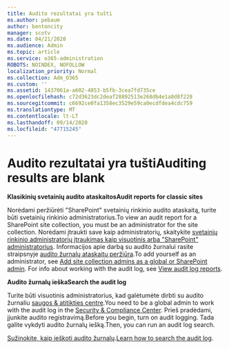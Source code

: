 ```yaml
---
title: Audito rezultatai yra tušti
ms.author: pebaum
author: bentoncity
manager: scotv
ms.date: 04/21/2020
ms.audience: Admin
ms.topic: article
ms.service: o365-administration
ROBOTS: NOINDEX, NOFOLLOW
localization_priority: Normal
ms.collection: Adm_O365
ms.custom: ''
ms.assetid: 1437061a-a602-4853-b5fb-3cea7fd735ce
ms.openlocfilehash: c72d3623dc2deaf28892513e268db4e1a8d8f228
ms.sourcegitcommit: c6692ce0fa1358ec3529e59ca0ecdfdea4cdc759
ms.translationtype: MT
ms.contentlocale: lt-LT
ms.lasthandoff: 09/14/2020
ms.locfileid: "47715245"
---
```

# <a name="auditing-results-are-blank"></a><span data-ttu-id="c811c-102">Audito rezultatai yra tušti</span><span class="sxs-lookup"><span data-stu-id="c811c-102">Auditing results are blank</span></span>

 <span data-ttu-id="c811c-103">**Klasikinių svetainių audito ataskaitos**</span><span class="sxs-lookup"><span data-stu-id="c811c-103">**Audit reports for classic sites**</span></span>
  
<span data-ttu-id="c811c-104">Norėdami peržiūrėti "SharePoint" svetainių rinkinio audito ataskaitą, turite būti svetainių rinkinio administratorius.</span><span class="sxs-lookup"><span data-stu-id="c811c-104">To view an audit report for a SharePoint site collection, you must be an administrator for the site collection.</span></span> <span data-ttu-id="c811c-105">Norėdami įtraukti save kaip administratorių, skaitykite [svetainių rinkinio administratorių įtraukimas kaip visuotinis arba "SharePoint" administratorius](https://go.microsoft.com/fwlink/?linkid=869390). Informacijos apie darbą su audito žurnalui rasite straipsnyje [audito žurnalų ataskaitų peržiūra](https://go.microsoft.com/fwlink/?linkid=395237).</span><span class="sxs-lookup"><span data-stu-id="c811c-105">To add yourself as an administrator, see [Add site collection admins as a global or SharePoint admin](https://go.microsoft.com/fwlink/?linkid=869390). For info about working with the audit log, see [View audit log reports](https://go.microsoft.com/fwlink/?linkid=395237).</span></span> 
  
 <span data-ttu-id="c811c-106">**Audito žurnalų ieška**</span><span class="sxs-lookup"><span data-stu-id="c811c-106">**Search the audit log**</span></span>
  
<span data-ttu-id="c811c-107">Turite būti visuotinis administratorius, kad galėtumėte dirbti su audito žurnaliu [saugos &amp; atitikties centre](https://protection.office.com).</span><span class="sxs-lookup"><span data-stu-id="c811c-107">You need to be a global admin to work with the audit log in the [Security &amp; Compliance Center](https://protection.office.com).</span></span> <span data-ttu-id="c811c-108">Prieš pradėdami, įjunkite audito registravimą.</span><span class="sxs-lookup"><span data-stu-id="c811c-108">Before you begin, turn on audit logging.</span></span> <span data-ttu-id="c811c-109">Tada galite vykdyti audito žurnalų iešką.</span><span class="sxs-lookup"><span data-stu-id="c811c-109">Then, you can run an audit log search.</span></span> 
  
<span data-ttu-id="c811c-110">[Sužinokite, kaip ieškoti audito žurnalų](https://go.microsoft.com/fwlink/?linkid=708432).</span><span class="sxs-lookup"><span data-stu-id="c811c-110">[Learn how to search the audit log](https://go.microsoft.com/fwlink/?linkid=708432).</span></span>
  


